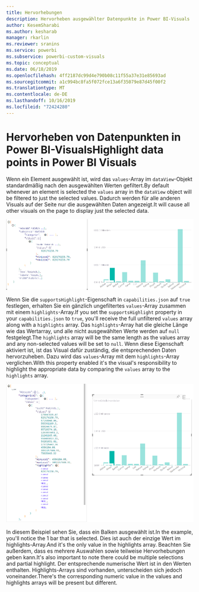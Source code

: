 ```yaml
---
title: Hervorhebungen
description: Hervorheben ausgewählter Datenpunkte in Power BI-Visuals
author: KesemSharabi
ms.author: kesharab
manager: rkarlin
ms.reviewer: sranins
ms.service: powerbi
ms.subservice: powerbi-custom-visuals
ms.topic: conceptual
ms.date: 06/18/2019
ms.openlocfilehash: 4ff2187dc99d4e790b08c11f55a37e31e85693ad
ms.sourcegitcommit: a1c994bc8fa5f072fce13a6f35079e87d45f00f2
ms.translationtype: MT
ms.contentlocale: de-DE
ms.lasthandoff: 10/16/2019
ms.locfileid: "72424280"
---
```

# <a name="highlight-data-points-in-power-bi-visuals"></a><span data-ttu-id="b8a68-103">Hervorheben von Datenpunkten in Power BI-Visuals</span><span class="sxs-lookup"><span data-stu-id="b8a68-103">Highlight data points in Power BI Visuals</span></span>

<span data-ttu-id="b8a68-104">Wenn ein Element ausgewählt ist, wird das `values`-Array im `dataView`-Objekt standardmäßig nach den ausgewählten Werten gefiltert.</span><span class="sxs-lookup"><span data-stu-id="b8a68-104">By default whenever an element is selected the `values` array in the `dataView` object will be filtered to just the selected values.</span></span> <span data-ttu-id="b8a68-105">Dadurch werden für alle anderen Visuals auf der Seite nur die ausgewählten Daten angezeigt.</span><span class="sxs-lookup"><span data-stu-id="b8a68-105">It will cause all other visuals on the page to display just the selected data.</span></span>

![Standardverhalten beim Hervorheben von 'DataView'](./media/highlight-dataview.png)

<span data-ttu-id="b8a68-107">Wenn Sie die `supportsHighlight`-Eigenschaft in `capabilities.json` auf `true` festlegen, erhalten Sie ein gänzlich ungefiltertes `values`-Array zusammen mit einem `highlights`-Array.</span><span class="sxs-lookup"><span data-stu-id="b8a68-107">If you set the `supportsHighlight` property in your `capabilities.json` to `true`, you'll receive the full unfiltered `values` array along with a `highlights` array.</span></span> <span data-ttu-id="b8a68-108">Das `highlights`-Array hat die gleiche Länge wie das Wertarray, und alle nicht ausgewählten Werte werden auf `null` festgelegt.</span><span class="sxs-lookup"><span data-stu-id="b8a68-108">The `highlights` array will be the same length as the values array and any non-selected values will be set to `null`.</span></span> <span data-ttu-id="b8a68-109">Wenn diese Eigenschaft aktiviert ist, ist das Visual dafür zuständig, die entsprechenden Daten hervorzuheben. Dazu wird das `values`-Array mit dem `highlights`-Array verglichen.</span><span class="sxs-lookup"><span data-stu-id="b8a68-109">With this property enabled it's the visual's responsibility to highlight the appropriate data by comparing the `values` array to the `highlights` array.</span></span>

![Unterstützung für das Hervorheben von 'DataView'](./media/highlight-dataview-supports.png)

<span data-ttu-id="b8a68-111">In diesem Beispiel sehen Sie, dass ein Balken ausgewählt ist.</span><span class="sxs-lookup"><span data-stu-id="b8a68-111">In the example, you'll notice the 1 bar that is selected.</span></span> <span data-ttu-id="b8a68-112">Dies ist auch der einzige Wert im highlights-Array.</span><span class="sxs-lookup"><span data-stu-id="b8a68-112">And it's the only value in the highlights array.</span></span> <span data-ttu-id="b8a68-113">Beachten Sie außerdem, dass es mehrere Auswahlen sowie teilweise Hervorhebungen geben kann.</span><span class="sxs-lookup"><span data-stu-id="b8a68-113">It's also important to note there could be multiple selections and partial highlight.</span></span> <span data-ttu-id="b8a68-114">Der entsprechende numerische Wert ist in den Werten enthalten. Highlights-Arrays sind vorhanden, unterscheiden sich jedoch voneinander.</span><span class="sxs-lookup"><span data-stu-id="b8a68-114">There's the corresponding numeric value in the values and highlights arrays will be present but different.</span></span>
